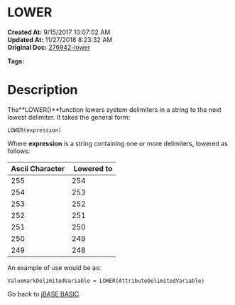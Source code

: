 # LOWER

**Created At:** 9/15/2017 10:07:02 AM  
**Updated At:** 11/27/2018 8:23:32 AM  
**Original Doc:** [276942-lower](https://docs.jbase.com/36868-jbase-basic/276942-lower)  

**Tags:**
<badge text='delimeters' vertical='middle' />

# Description

The**LOWER()**function lowers system delimiters in a string to the next lowest delimiter. It takes the general form:

```
LOWER(expression)
```

Where **expression** is a string containing one or more delimiters, lowered as follows:


| Ascii Character<br> |  Lowered to<br> |
| --- | --- |
| 255<br> | 254<br> |
| 254<br> | 253<br> |
| 253<br> | 252<br> |
| 252<br> | 251<br> |
| 251<br> | 250<br> |
| 250<br> | 249<br> |
| 249<br> | 248<br> |


An example of use would be as:

```
ValuemarkDelimitedVariable = LOWER(AttributeDelimitedVariable)
```



Go back to [jBASE BASIC](263498-jbase-basic).
